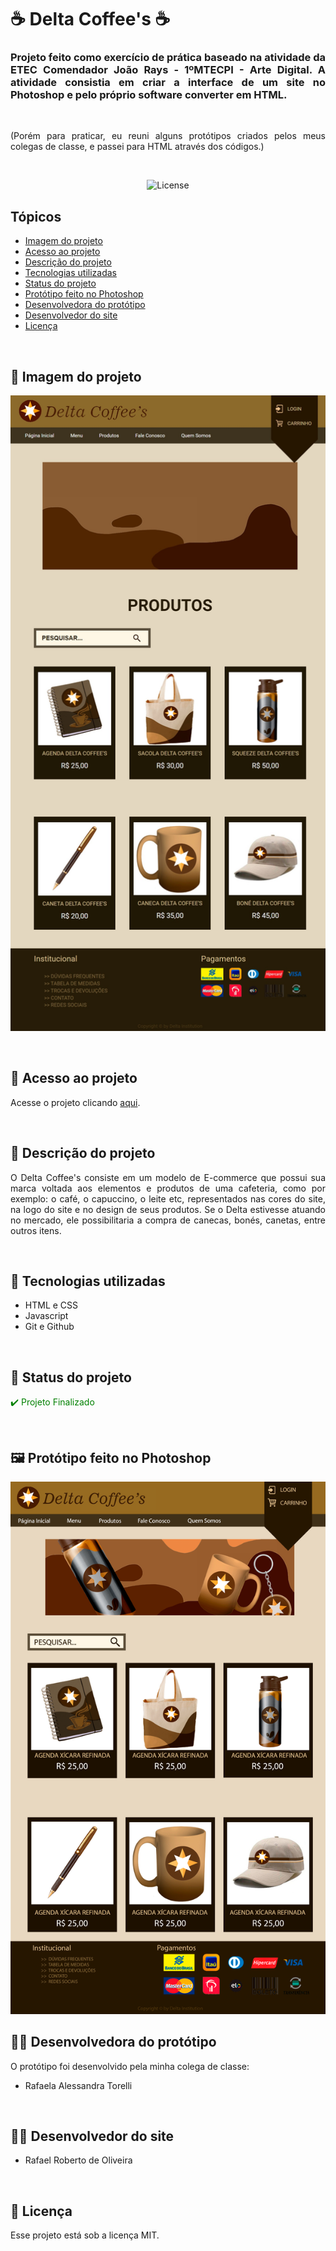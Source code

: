 # ☕ Delta Coffee's ☕

<h3 align="justify">Projeto feito como exercício de prática baseado na atividade da ETEC Comendador João Rays - 1ºMTECPI - Arte Digital. A atividade consistia em criar a interface de um site no Photoshop e pelo próprio software converter em HTML.</h3>

<br>

<p align="justify">(Porém para praticar, eu reuni alguns protótipos criados pelos meus colegas de classe, e passei para HTML através dos códigos.)</p>
 
<br>

<p align="center">
  <img alt="License" src="https://img.shields.io/static/v1?label=license&message=MIT&color=49AA26&labelColor=000000">
</p>

## Tópicos

- [Imagem do projeto](#img)
- [Acesso ao projeto](#acesso)
- [Descrição do projeto](#desc)
- [Tecnologias utilizadas](#tec)
- [Status do projeto](#status)
- [Protótipo feito no Photoshop](#proto)
- [Desenvolvedora do protótipo](#dev-proto)
- [Desenvolvedor do site](#dev-site)
- [Licença](#license)

<br>

<h2 id="img">🎥 Imagem do projeto</h2>

<p align="center">
    <img src=".github/preview.jpg" alt="Foto do projeto Delta">
</p>

<br>

<h2 id="acesso">🔗 Acesso ao projeto</h2>

Acesse o projeto clicando [aqui](https://fel1324.github.io/Delta-Rafaela/).

<br>

<h2 id="desc">📰 Descrição do projeto</h2>

<p align="justify">O Delta Coffee's consiste em um modelo de E-commerce que possui sua marca voltada aos elementos e produtos de uma cafeteria, como por exemplo: o café, o capuccino, o leite etc, representados nas cores do site, na logo do site e no design de seus produtos. Se o Delta estivesse atuando no mercado, ele possibilitaria a compra de canecas, bonés, canetas, entre outros itens.</p>

<br>

<h2 id="tec">🚀 Tecnologias utilizadas</h2>

* HTML e CSS
* Javascript
* Git e Github

<br>

<h2 id="status">🚧 Status do projeto</h2>

<p class="finish">✔️ Projeto Finalizado</p>

<style>
    .finish{
        color: green;
    }
</style>

<br>

<h2 id="proto">🖼️ Protótipo feito no Photoshop</h2>

<p align="center">
    <img src="Delta-Interface.png" alt="Protótipo do Delta feito no Photoshop">
</p>

<h2 id="dev-proto">👷‍♀️ Desenvolvedora do protótipo</h2>

O protótipo foi desenvolvido pela minha colega de classe: 

* Rafaela Alessandra Torelli

<br>

<h2 id="dev-site">👨‍💻 Desenvolvedor do site</h2>

* Rafael Roberto de Oliveira

<br>

<h2 id="license">📝 Licença</h2>

Esse projeto está sob a licença MIT.
